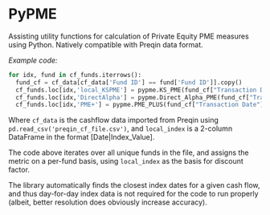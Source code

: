 # PyPME
Assisting utility functions for calculation of Private Equity PME measures using Python. Natively compatible with Preqin data format.

*Example code:*
```python
for idx, fund in cf_funds.iterrows():
  fund_cf = cf_data[cf_data['Fund ID'] == fund['Fund ID']].copy()
  cf_funds.loc[idx,'local_KSPME'] = pypme.KS_PME(fund_cf["Transaction Date"],fund_cf["Transaction Amount"],fund_cf["Transaction Category"],local_index.iloc[:,0],local_index.iloc[:,1])
  cf_funds.loc[idx,'DirectAlpha'] = pypme.Direct_Alpha_PME(fund_cf["Transaction Date"],fund_cf["Transaction Amount"],fund_cf["Transaction Category"],local_index.iloc[:,0],local_index.iloc[:,1])
  cf_funds.loc[idx,'PME+'] = pypme.PME_PLUS(fund_cf["Transaction Date"],fund_cf["Transaction Amount"],fund_cf["Transaction Category"],local_index.iloc[:,0],local_index.iloc[:,1])                      
```
Where `cf_data` is the cashflow data imported from Preqin using `pd.read_csv('preqin_cf_file.csv')`, and `local_index` is a 2-column DataFrame in the format [Date|Index_Value].

The code above iterates over all unique funds in the file, and assigns the metric on a per-fund basis, using `local_index` as the basis for discount factor.

The library automatically finds the closest index dates for a given cash flow, and thus day-for-day index data is not required for the code to run properly (albeit, better resolution does obviously increase accuracy).
